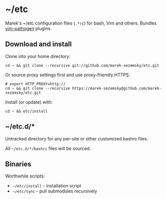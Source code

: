 ~/etc
=====

Marek's ~/etc configuration files (`.*rc`) for bash, Vim and others. Bundles [vim-pathogen](https://github.com/tpope/vim-pathogen) plugins.


Download and install
--------------------

Clone into your home directory:

    cd ~ && git clone --recursive git://github.com/marek-sezemsky/etc.git

Or source proxy settings first and use proxy-friendly HTTPS.

    # export HTTP_PROXY=http://
    cd ~ && git clone --recursive https://marek-sezemsky@github.com/marek-sezemsky/etc.git

Install (or update) with:

    cd ~ && etc/install


~/etc.d/*
----------

Untracked directory for any per-site or other customized bashrc files.

All `~/etc.d/*/bashrc` files will be sourced.


Binaries
--------

Worthwhile scripts:

* `~/etc/install` - installation script
* `~/etc/sync` - pull submodules recursively


